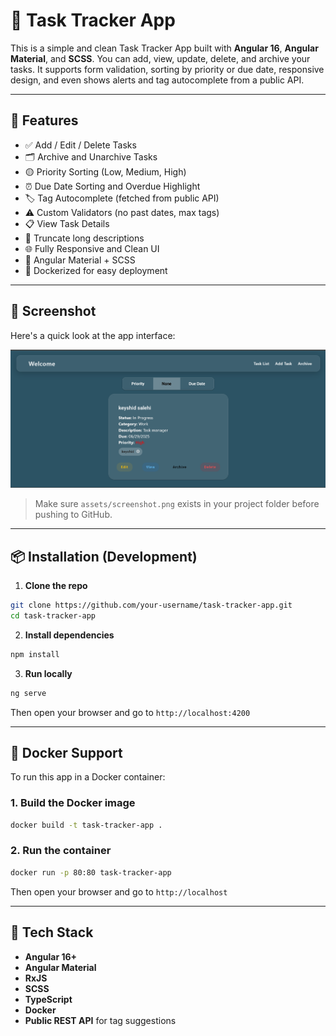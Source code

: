 # 📝 Task Tracker App

This is a simple and clean Task Tracker App built with **Angular 16**, **Angular Material**, and **SCSS**. You can add, view, update, delete, and archive your tasks. It supports form validation, sorting by priority or due date, responsive design, and even shows alerts and tag autocomplete from a public API.

---

## 🚀 Features

- ✅ Add / Edit / Delete Tasks  
- 🗂 Archive and Unarchive Tasks  
- 🟡 Priority Sorting (Low, Medium, High)  
- ⏰ Due Date Sorting and Overdue Highlight  
- 🏷 Tag Autocomplete (fetched from public API)  
- ⚠️ Custom Validators (no past dates, max tags)  
- 📋 View Task Details  
- 🧼 Truncate long descriptions  
- 🌐 Fully Responsive and Clean UI  
- 🎨 Angular Material + SCSS  
- 🐳 Dockerized for easy deployment

---

## 📸 Screenshot

Here's a quick look at the app interface:

![Task Manager Screenshot](./src/assets/screenshot.png)

> Make sure `assets/screenshot.png` exists in your project folder before pushing to GitHub.

---

## 📦 Installation (Development)

1. **Clone the repo**

```bash
git clone https://github.com/your-username/task-tracker-app.git
cd task-tracker-app
```

2. **Install dependencies**

```bash
npm install
```

3. **Run locally**

```bash
ng serve
```

Then open your browser and go to `http://localhost:4200`

---

## 🐳 Docker Support

To run this app in a Docker container:

### 1. **Build the Docker image**

```bash
docker build -t task-tracker-app .
```

### 2. **Run the container**

```bash
docker run -p 80:80 task-tracker-app
```

Then open your browser and go to `http://localhost`

---

## 🧰 Tech Stack

- **Angular 16+**
- **Angular Material**
- **RxJS**
- **SCSS**
- **TypeScript**
- **Docker**
- **Public REST API** for tag suggestions



